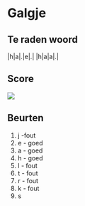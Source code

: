 # Galgje

## Te raden woord

|h|a|.|e|.| |h|a|a|.|


## Score 
![](./images/5.png)

## Beurten
1. j -fout
2. e - goed
3. a - goed
4. h - goed
5. l - fout
6. t - fout
7. r - fout
8. k - fout
9. s